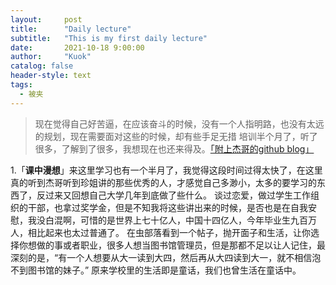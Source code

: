 ```yaml
---
layout:     post
title:      "Daily lecture"
subtitle:   "This is my first daily lecture"
date:       2021-10-18 9:00:00
author:     "Kuok"
catalog: false
header-style: text
tags:
  - 被夹
---
```


>现在觉得自己好苦逼，在应该奋斗的时候，没有一个人指明路，也没有太远的规划，现在需要面对这些的时候，却有些手足无措
>培训半个月了，听了很多，了解到了很多，我想现在也还来得及。[「附上杰哥的github blog」](https://djwangweijie.github.io/)


1.「**课中漫想**」来这里学习也有一个半月了，我觉得这段时间过得太快了，在这里真的听到杰哥听到珍姐讲的那些优秀的人，才感觉自己多渺小，太多的要学习的东西了，反过来又回想自己大学几年到底做了些什么。
谈过恋爱，做过学生工作组织的干部，也拿过奖学金，但是不知我将这些讲出来的时候，是否也是在自我安慰，我没白混啊，可惜的是世界上七十亿人，中国十四亿人，今年毕业生九百万人，相比起来也太过普通了。
在虫部落看到一个帖子，抛开面子和生活，让你选择你想做的事或者职业，很多人想当图书馆管理员，但是那都不足以让人记住，最深刻的是，“有一个人想要从大一读到大四，然后再从大四读到大一，就不相信泡不到图书馆的妹子。”
原来学校里的生活即是童话，我们也曾生活在童话中。
